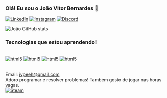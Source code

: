 ### Olá! Eu sou o João Vitor Bernardes 🤙

[![Linkedin](https://img.shields.io/badge/LinkedIn-0077B5?style=for-the-badge&logo=linkedin&logoColor=white)](https://www.linkedin.com/in/joão-vitor-bernardes-farcirolli-6b24b915a/)
[![Instagram](https://img.shields.io/badge/Instagram-E4405F?style=for-the-badge&logo=instagram&logoColor=white)](https://www.instagram.com/bernardesjv_/)
[![Discord](https://img.shields.io/badge/Discord-7289DA?style=for-the-badge&logo=discord&logoColor=white)](https://discord.com/api/guilds/920373285441642557/widget.json)

![João GitHub stats](https://github-readme-stats.vercel.app/api?username=bernardesjoao&show_icons=true&theme=tokyonight)

### Tecnologias que estou aprendendo!

<div style="display: inline_block"><br/>
 <img align="center" alt="html5" src="https://img.shields.io/badge/Python-14354C?style=for-the-badge&logo=python&logoColor=white" />
 <img align="center" alt="html5" src="https://img.shields.io/badge/Flask-000000?style=for-the-badge&logo=flask&logoColor=white" />
 <img align="center" alt="html5" src="https://img.shields.io/badge/Django-092E20?style=for-the-badge&logo=django&logoColor=white" />
 <img align="center" alt="html5" src="https://img.shields.io/badge/JavaScript-F7DF1E?style=for-the-badge&logo=javascript&logoColor=black" />
</div><br/>

Email: jvpeeh@gmail.com 
<br/>
Adoro programar e resolver problemas! Também gosto de jogar nas horas vagas.
<br/>
[![Steam](https://img.shields.io/badge/Steam-000000?style=for-the-badge&logo=steam&logoColor=white)](https://steamcommunity.com/id/Gr1llin/)
